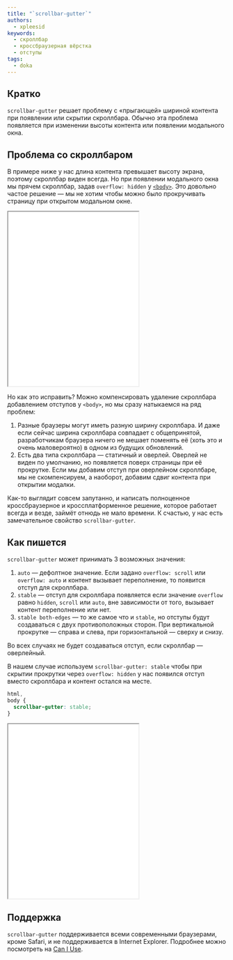 ```yaml
---
title: "`scrollbar-gutter`"
authors:
  - xpleesid
keywords:
  - скроллбар
  - кроссбраузерная вёрстка
  - отступы
tags:
  - doka
---
```


## Кратко

`scrollbar-gutter` решает проблему с «прыгающей» шириной контента при появлении или скрытии скроллбара. Обычно эта проблема появляется при изменении высоты контента или появлении модального окна.

## Проблема со скроллбаром

В примере ниже у нас длина контента превышает высоту экрана, поэтому скроллбар виден всегда. Но при появлении модального окна мы прячем скроллбар, задав `overflow: hidden` у [`<body>`](/html/body/). Это довольно частое решение — мы не хотим чтобы можно было прокручивать страницу при открытом модальном окне.

<iframe title="Пример с прыгающим контентом" src="demos/bad" height="400"></iframe>

Но как это исправить? Можно компенсировать удаление скроллбара добавлением отступов у `<body>`, но мы сразу натыкаемся на ряд проблем:

1. Разные браузеры могут иметь разную ширину скроллбара. И даже если сейчас ширина скроллбара совпадает с общепринятой, разработчикам браузера ничего не мешает поменять её (хоть это и очень маловероятно) в одном из будущих обновлений.
2. Есть два типа скроллбара — статичный и оверлей. Оверлей не виден по умолчанию, но появляется поверх страницы при её прокрутке. Если мы добавим отступ при оверлейном скроллбаре, мы не скомпенсируем, а наоборот, добавим сдвиг контента при открытии модалки.

Как-то выглядит совсем запутанно, и написать полноценное кроссбраузерное и кроссплатформенное решение, которое работает всегда и везде, займёт отнюдь не мало времени. К счастью, у нас есть замечательное свойство `scrollbar-gutter`.

## Как пишется

`scrollbar-gutter` может принимать 3 возможных значения:

1. `auto` — дефолтное значение. Если задано `overflow: scroll` или `overflow: auto` и контент вызывает переполнение, то появится отступ для скроллбара.
2. `stable` — отступ для скроллбара появляется если значение `overflow` равно `hidden`, `scroll` или `auto`, вне зависимости от того, вызывает контент переполнение или нет.
3. `stable both-edges` — то же самое что и `stable`, но отступы будут создаваться с двух противоположных сторон. При вертикальной прокрутке — справа и слева, при горизонтальной — сверху и снизу.

Во всех случаях не будет создаваться отступ, если скроллбар — оверлейный.

В нашем случае используем `scrollbar-gutter: stable` чтобы при скрытии прокрутки через `overflow: hidden` у нас появился отступ вместо скроллбара и контент остался на месте.

```css
html,
body {
  scrollbar-gutter: stable;
}
```

<iframe title="Убираем сдвиги контента" src="demos/good" height="400"></iframe>

## Поддержка

`scrollbar-gutter` поддерживается всеми современными браузерами, кроме Safari, и не поддерживается в Internet Explorer. Подробнее можно посмотреть на [Can I Use](https://caniuse.com/?search=scrollbar-gutter).
